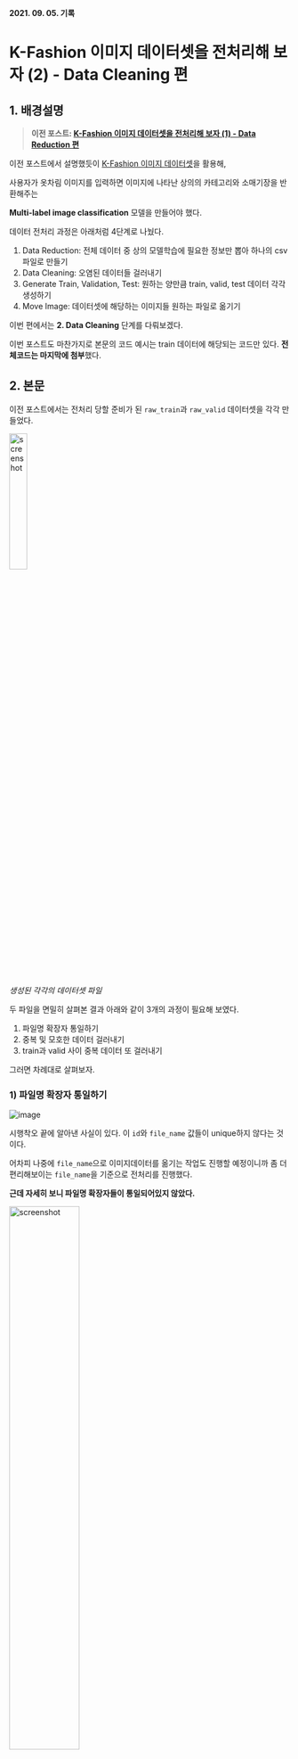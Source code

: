 **2021. 09. 05. 기록**

# K-Fashion 이미지 데이터셋을 전처리해 보자 (2) - Data Cleaning 편

## 1. 배경설명

> **이전 포스트: [K-Fashion 이미지 데이터셋을 전처리해 보자 (1) - Data Reduction 편](https://github.com/heejaykong/TIL/blob/main/ML/k-fashion%EB%8D%B0%EC%9D%B4%ED%84%B0%EC%85%8B%20%EC%A0%84%EC%B2%98%EB%A6%AC%20%EA%B3%BC%EC%A0%95(1).md#k-fashion-%EC%9D%B4%EB%AF%B8%EC%A7%80-%EB%8D%B0%EC%9D%B4%ED%84%B0%EC%85%8B%EC%9D%84-%EC%A0%84%EC%B2%98%EB%A6%AC%ED%95%B4-%EB%B3%B4%EC%9E%90-1---data-reduction-%ED%8E%B8)**

이전 포스트에서 설명했듯이 [K-Fashion 이미지 데이터셋](https://aihub.or.kr/aidata/7988)을 활용해,

사용자가 옷차림 이미지를 입력하면 이미지에 나타난 상의의 카테고리와 소매기장을 반환해주는

**Multi-label image classification** 모델을 만들어야 했다.

데이터 전처리 과정은 아래처럼 4단계로 나눴다.

1. Data Reduction: 전체 데이터 중 상의 모델학습에 필요한 정보만 뽑아 하나의 csv 파일로 만들기
2. Data Cleaning: 오염된 데이터들 걸러내기
3. Generate Train, Validation, Test: 원하는 양만큼 train, valid, test 데이터 각각 생성하기
4. Move Image: 데이터셋에 해당하는 이미지들 원하는 파일로 옮기기

이번 편에서는 **2. Data Cleaning** 단계를 다뤄보겠다.

이번 포스트도 마찬가지로 본문의 코드 예시는 train 데이터에 해당되는 코드만 있다. **전체코드는 마지막에 첨부**했다.

## 2. 본문

이전 포스트에서는 전처리 당할 준비가 된 `raw_train`과 `raw_valid` 데이터셋을 각각 만들었다.

<img src="https://user-images.githubusercontent.com/18097984/136834983-625c3f8c-e433-431c-95f2-da34c2b34e0c.png" width="25%" alt="screenshot" />

*생성된 각각의 데이터셋 파일*

두 파일을 면밀히 살펴본 결과 아래와 같이 3개의 과정이 필요해 보였다.
1) 파일명 확장자 통일하기
2) 중복 및 모호한 데이터 걸러내기
3) train과 valid 사이 중복 데이터 또 걸러내기

그러면 차례대로 살펴보자.

### 1) 파일명 확장자 통일하기

![image](https://user-images.githubusercontent.com/18097984/136968943-3517f044-ab6b-4ca5-a03c-ff2fd6bc4628.png)

시행착오 끝에 알아낸 사실이 있다. 이 `id`와 `file_name` 값들이 unique하지 않다는 것이다.

어차피 나중에 `file_name`으로 이미지데이터를 옮기는 작업도 진행할 예정이니까 좀 더 편리해보이는 `file_name`을 기준으로 전처리를 진행했다.

**근데 자세히 보니 파일명 확장자들이 통일되어있지 않았다.**

<img src="https://user-images.githubusercontent.com/18097984/136966095-7e44fbbc-c29f-4e2d-befb-66a1d729d657.png" width="50%" alt="screenshot" />

*확장자 `.jpg`, `.JPG`가 섞인 모습*

**왜 이게 문제가 되는가?**

`file_name`값이 전부 서로 unique하다는 게 보장된다면 확장자를 통일시킬 필요가 없겠지만, 파일명이 겹치는 경우가 있다는 것을 알고 있기에

(파일명이 동일해도 확장자가 다를 경우 다른 string으로 인식되니까) 전처리 편의성을 위해, 확장자들을 `.jpg`로 통일시키기로 했다.

먼저, 기존의 `raw_train` 파일을 읽어온 뒤, `replace_extensions()` 함수에 넣었다.

```python
# reading the csv file
base = "../../input/"
RAW_TRAIN_PATH = os.path.join(base, "raw_train.csv")
raw_train = pd.read_csv(RAW_TRAIN_PATH, encoding="utf-8")
print(len(raw_train))
```
<img src="https://user-images.githubusercontent.com/18097984/136959450-d6d7b370-b2e7-454b-97b4-e93a75c27809.png" width="45%" alt="screenshot" />

*실행결과 `raw_train`의 데이터 수는 총 415,707개다*

```python
raw_train = replace_extensions(raw_train)
```

처리된 결과를 보자. 왼쪽이 처리되기 전 모습, 오른쪽이 `replace_extensions()`를 거친 모습이다.

<div style="display:flex;">
  <img src="https://user-images.githubusercontent.com/18097984/136966095-7e44fbbc-c29f-4e2d-befb-66a1d729d657.png" width="45%" alt="screenshot" />
  =>
  <img src="https://user-images.githubusercontent.com/18097984/136966505-35f82787-2f47-40b7-8205-11da5cdabfe9.png" width="45%" alt="screenshot" />
</div>

그렇다면 이제 `replace_extensions` 함수가 뭔지 살펴보자.

```python
def to_jpg(filename):
    return os.path.splitext(filename)[0] + ".jpg"                 # <- line 2

def replace_extensions(csv):
    csv.loc[:,"file_name"] = csv.loc[:,"file_name"].apply(to_jpg) # <- line 5
    return csv
```
* **line 5**은 file_name 칼럼 전체에 `to_jpg`이라는 함수를 apply하는 코드다.
* **line 2**는 각 file_name 값에서 확장자에 해당하는 스트링을 strip하고 대신 `.jpg`를 붙여서 리턴한다.

파일명 확장자를 통일했으니, 이제 본격적으로 오염된 데이터를 걸러내보자.


### 2) 중복 및 모호한 데이터 걸러내기

이번엔 중복되거나 모호한 값을 지닌, 오염된 데이터들을 걸러내는 작업을 할 차례다.


![image](https://user-images.githubusercontent.com/18097984/137441058-463094a8-23c5-4d1d-b1fd-3554807a5122.png)

위 예시 이미지처럼 아예 **파일명과 라벨링값이 동일한 데이터들**이 존재하기도 했고,

![image](https://user-images.githubusercontent.com/18097984/137440983-59359fae-be24-4062-9006-5b76961b91ba.png)

또는 위처럼 **파일명은 같은데 다르게 라벨링된 데이터들**이 존재하기도 했다.

각 유형마다 `remove_duplicate_rows()`와 `remove_ambiguous_rows()`라는 함수의 파라미터로 넣어 처리했다.

```python
raw_train = remove_duplicate_rows(raw_train)
len(raw_train)
```
<img src="https://user-images.githubusercontent.com/18097984/136975090-a507514d-70c6-40cc-86eb-a12d2797423e.png" width="45%" alt="screenshot" />

```python
raw_train = remove_ambiguous_rows(raw_train)
len(raw_train)
```
<img src="https://user-images.githubusercontent.com/18097984/136980357-b9065629-34e5-4ea0-a8ba-110cb13bf86f.png" width="45%" alt="screenshot" />

실행결과, 데이터 수가 총 415,707개 -> 413,682개 -> 409,470개로 감소한 것을 볼 수 있다.

그럼 이 두 함수가 뭔지 살펴보자.
```python
# 파일명과 라벨들이 duplicate인 row마다 마지막 하나만 살리고 다 없애기
def remove_duplicate_rows(csv):
    cols = list(csv.columns[1:])
    duplicates_removed = csv.drop_duplicates(subset=cols, keep='last')        # <- line 4
    return duplicates_removed
    
# 파일명만 duplicate하고 라벨은 달라서 모호한 row들은 전부 없애버리기
def remove_ambiguous_rows(csv):
    ambiguous_removed = csv.drop_duplicates(subset=['file_name'], keep=False) # <- line 9
    return ambiguous_removed
```
두 함수 다 pandas의 `drop_duplicates` 함수를 활용해 중복되는 데이터를 처리했다.
* 완전히 동일한 데이터일 경우, 그 중 한 개는 살릴 수 있으니까 **line 4**에서 `keep` 옵션을 `'last'`로 지정했다.
* 파일명은 동일한데 평가된 라벨이 다를 경우, 그 중 어떤 데이터가 실제 정답인지 알 길이 없으므로, **line 9**에서는 `keep` 옵션을 `False`로 지정해 살리는 데이터 없이 전부 삭제했다.

### 3) train과 valid 사이 중복 데이터 또 걸러내기

데이터전처리가 끝난 줄 알았더니 또 다른 문제를 발견했다.

앞서 2)번에서 진행한 전처리코드를 `raw_valid` 테이블에도 똑같이 진행한 뒤 다음 단계로 넘어가려는데 뭔가 이상하길래,

삽질 끝에 또!! train과 valid 데이터셋 사이에 중복되는 값이 존재한다는 것을 뒤늦게 깨달았다.

애초에 이 K-Fashion 데이터셋을 다운받았을 때 train과 valid 데이터셋이 각각 폴더로 구분되어 있길래, 당연히 둘 사이에 중복되는 데이터가 없으리라고 생각했는데 아니었다.

이럴 거면 왜 굳이 이렇게 구분해서 배포했는지 모르겠다... 괜히 전처리 과정만 번거로워진다.

아무튼 어떤 데이터가 겹치는지는 아래 코드처럼 먼저 두 테이블을 합친 뒤, set을 활용해 확인해봤다.

```python
total_data = pd.concat([raw_train, raw_valid])
len(total_data)           # 409,470(raw_train) + 67,472(raw_valid) = 총 476,942개

filenames = total_data['file_name'].tolist()
seen = set()
uniq = []
duplicate_filenames = []
for names in filenames:
    if names not in seen:
        seen.add(names)
        uniq.append(names)
    else:
        duplicate_filenames.append(names)
len(duplicate_filenames)  # 파일명이 겹치는 데이터가 2,645개나 있던 것으로 판명
```

`duplicate_filenames`을 어떻게 처리할지 결정하기 위해 눈으로 직접 데이터를 확인해봤다.

```python
troubles = total_data.loc[total_data['file_name'].isin(duplicate_filenames)] # 겹치는 데이터들을 troubles로 명명...
sorted_troubles = troubles.sort_values(['file_name', 'id'], ascending=[True, True]) # 파일명, id 값대로 정렬 후 저장
save_csv(sorted_troubles, "troubles.csv")
```

![image](https://user-images.githubusercontent.com/18097984/137461265-b3ab43bb-2967-4d11-a83d-edc9e336ec11.png)

*troubles.csv*

역시나 이전의 전처리하던 것과 마찬가지로 대부분 **중복 데이터**(`1유형`이라고 하자) 또는 **같은 이미지를 다르게 평가한 데이터들**(`2유형`이라고 하자)이었다.

`2유형`의 데이터들을 앞서 `remove_ambiguous_rows()`으로 처리했던 것처럼 전부 지워버릴 수 있었지만, 자세히 보니 뭔가 패턴이 보였다.

주로 맨 마지막에 오는 id 를 가진 데이터가 제대로 평가된 데이터인 것 같아 보였다.

예를 들어 troubles.csv 이미지의 68, 69번째 줄에 나타난 데이터를 보면 먼저 티셔츠, 그 다음은 블라우스로 평가되어 있는데,

해당되는 이미지를 직접 확인해보니 블라우스가 더 적합해 보였다.

<img src="https://user-images.githubusercontent.com/18097984/137462076-fafeb517-e70e-478c-a44e-434d214b9456.JPG" width="40%" alt="example" />

*파일명 1 (26975).jpg 해당 이미지*

`2유형`에 해당하는 나머지 데이터들도 마저 확인해보니 전부 비슷했다: **중복 데이터 중 id 기준으로 정렬했을 시, 맨 마지막 데이터가 옳은 데이터였다.**

따라서 이번만큼은 `total_data`를 `remove_duplicate_rows()`나 `remove_ambiguous_rows()`으로 처리하지 않고 다음과 같이 처리했다.

```python
# 엑셀파일과 이미지들을 직접 확인해본 결과...
# 파일명이 겹치는 데이터들 중 나중에 온 id값 데이터를 살리면 되겠다고 판단.
sorted_total = total_data.sort_values(['file_name', 'id'], ascending=[True, True])
total_without_duplicates = sorted_total.drop_duplicates(subset=['file_name'], keep='last')
len(total_without_duplicates)   # 총 474,297개
```

*(어쩌면 `raw_train`과 `raw_valid`를 처리할때도 `remove_duplicate_rows()`나 `remove_ambiguous_rows()`필요 없이 위 코드 하나로 끝낼 수도 있었다.)*

```python
# 파일로 저장
save_csv(total_without_duplicates, os.path.join(base, "preprocessed_total_dataset.csv"))
```

**전처리 과정이 드디어 끝났다!**

### +) 누락된 이미지는 없는지 검토하기

그 다음엔 정말로 이 데이터셋에 나온 파일명에 해당하는 이미지 중 누락된 이미지는 없는지 검토해보자.

```python
TARGET_PATH = os.path.join(base, "ALL_IMAGES/") # 모든 원천데이터(=이미지파일)가 담긴 폴더 경로
data = total_without_duplicates
filenames = data['file_name'].tolist()
candidates = [TARGET_PATH + name for name in filenames] # 파일명에 해당하는 이미지들 전부 담기
```

<img src="https://user-images.githubusercontent.com/18097984/137468472-a0557a3d-dbe3-4c53-bb12-fc3ffcf67c84.png" width="45%" alt="screenshot" />

*`candidates`가 어떻게 생겼는지 살짝 보자면 이렇다.*

```python
data_without_images = []
for path in tqdm(candidates):
    isExist = os.path.exists(path)
    if not isExist:
        print("OH NO.")
        data_without_images.append(path)
print("done!")
```

<img src="https://user-images.githubusercontent.com/18097984/137481579-a50792e3-315e-4c83-9991-08f9567c454f.png" width="45%" alt="screenshot" />

*실행 결과 다행히 누락된 이미지는 없는 것으로 보인다.*

## 3. 전체코드 및 마무리

여태 이야기한 코드들을 전부 포함한 전체 코드를 첨부하며 마무리한다.

```python
from tqdm import tqdm
import pandas as pd
import os
```

```python
# 파일명과 라벨들이 duplicate인 row마다 마지막 하나만 살리고 다 없애기
def remove_duplicate_rows(csv):
    cols = list(csv.columns[1:])
    duplicates_removed = csv.drop_duplicates(subset=cols, keep='last')
    return duplicates_removed
```

```python
# 파일명만 duplicate하고 라벨은 달라서 모호한 row들은 전부 없애버리기
def remove_ambiguous_rows(csv):
    ambiguous_removed = csv.drop_duplicates(subset=['file_name'], keep=False)
    return ambiguous_removed
```

```python
# 파일명 확장자 통일시키기(.jpg, .JPG만 다르고 파일명 같은놈들 있음 하)
def to_jpg(filename):
    return os.path.splitext(filename)[0] + ".jpg"

def replace_extensions(csv):
    csv.loc[:,"file_name"] = csv.loc[:,"file_name"].apply(to_jpg)
    return csv
```

```python
# 파일로 저장하기
def save_csv(csv, path):
    csv.to_csv(path,
               index = False,
               encoding='utf-8-sig')
    print(f"CSV Saved in {path}")
```

```python
base = "../../input/"
RAW_TRAIN_PATH = os.path.join(base, "raw_train.csv")
RAW_VALID_PATH = os.path.join(base, "raw_valid.csv")

# reading the csv file
raw_train = pd.read_csv(RAW_TRAIN_PATH, encoding="utf-8")
raw_valid = pd.read_csv(RAW_VALID_PATH, encoding="utf-8")

print(len(raw_train), len(raw_valid))
```

```python
raw_train = replace_extensions(raw_train)
raw_train = remove_duplicate_rows(raw_train)
raw_train = remove_ambiguous_rows(raw_train)

raw_valid = replace_extensions(raw_valid)
raw_valid = remove_duplicate_rows(raw_valid)
raw_valid = remove_ambiguous_rows(raw_valid)

print(len(raw_train), len(raw_valid))
```

```python
total_data = pd.concat([raw_train, raw_valid])
len(total_data)
```

```python
# train과 valid 사이에는 서로 겹치는 데이터가 없는지 확인
# (train과 valid 각각의 내부에는 내가 전처리 해놔서 겹치는 데이터가 없는 게 보장된 상태)
filenames = total_data['file_name'].tolist()
seen = set()
uniq = []
duplicate_filenames = []
for names in filenames:
    if names not in seen:
        seen.add(names)
        uniq.append(names)
    else:
        duplicate_filenames.append(names)
len(duplicate_filenames) # 졸라 많은 것으로 판명
```

```python
troubles = total_data.loc[total_data['file_name'].isin(duplicate_filenames)] # 겹치는 데이터들을 troubles로 명명...
sorted_troubles = troubles.sort_values(['file_name', 'id'], ascending=[True, True]) # 파일명, id 값대로 정렬 후 저장
save_csv(sorted_troubles, "troubles.csv")
```

```python
# 엑셀파일과 이미지들을 직접 확인해본 결과...
# 파일명이 겹치는 데이터들 중 나중에 온 id값 데이터를 살리면 되겠다고 판단.
sorted_total = total_data.sort_values(['file_name', 'id'], ascending=[True, True])
total_without_duplicates = sorted_total.drop_duplicates(subset=['file_name'], keep='last')
len(total_without_duplicates)

# 다시 파일로 저장
save_csv(total_without_duplicates, os.path.join(base, "preprocessed_total_dataset.csv"))
```

```python
# 누락된 이미지는 없는지 검토하기
TARGET_PATH = os.path.join(base, "ALL_IMAGES/") # 모든 원천데이터(=이미지파일)가 담긴 폴더 경로
data = total_without_duplicates
filenames = data['file_name'].tolist()
candidates = [TARGET_PATH + name for name in filenames] # 파일명에 해당하는 이미지들 전부 담기
len(candidates)
```

```python
data_without_images = []
for path in tqdm(candidates):
    isExist = os.path.exists(path)
    if not isExist:
        print("OH NO.")
        data_without_images.append(path)
print("done!")
```

```python
# To be continued... (3._generate_train_valid_test.ipynb)
```

**Now we are REALLY good to go!!!!**

중간에 예상치 못한 문제를 해결하느라 애먹었지만, 이제 전처리 과정을 다 마쳤으니 본격적으로 train, valid, test 데이터셋으로 각자 쪼개는 작업을 진행해보자.

끝

### 참고
* [How can I replace (or strip) an extension from a filename in Python?](https://stackoverflow.com/questions/3548673/how-can-i-replace-or-strip-an-extension-from-a-filename-in-python)
* [Pandas - Indexing and selecting data](https://pandas.pydata.org/pandas-docs/stable/user_guide/indexing.html#)
